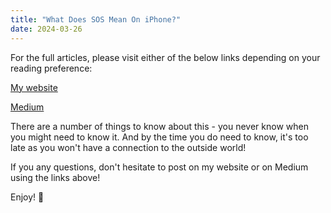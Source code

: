 ```yaml
---
title: "What Does SOS Mean On iPhone?"
date: 2024-03-26
---
```


For the full articles, please visit either of the below links depending on your reading preference:

[My website](https://mharwood.uk/what-does-sos-mean-on-iphone/)

[Medium](https://it-delinquent.medium.com/what-does-sos-mean-on-iphone-7c3283c6f4fd)

There are a number of things to know about this - you never know when you might need to know it. And by the time you do need to know, it's too late as you won't have a connection to the outside world!

If you any questions, don't hesitate to post on my website or on Medium using the links above!

Enjoy! 🎉
